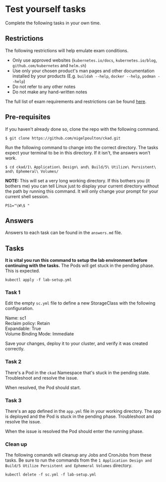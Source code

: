 # Test yourself tasks

Complete the following tasks in your own time.

## Restrictions

The following restrictions will help emulate exam conditions.

- Only use approved websites (`kubernetes.io/docs`, `kubernetes.io/blog`, `github.com/kubernetes` and `helm.sh`)
- Use only your chosen product's man pages and other documentation installed by your products (E.g. `buildah --help`, `docker --help`, `podman --help`)
- Do not refer to any other notes
- Do not make any hand-written notes

The full list of exam requirements and restrictions can be found [here](https://docs.linuxfoundation.org/tc-docs/certification/lf-candidate-handbook/exam-rules-and-policies).

## Pre-requisites

If you haven't already done so, clone the repo with the following command.

```
$ git clone https://github.com/nigelpoulton/ckad.git
```

Run the following command to change into the correct directory. The tasks expect your terminal to be in this directory. If it isn't, the answers won't work.

```
$ cd ckad/1\ Application\ Design\ and\ Build/5\ Utilize\ Persistent\ and\ Ephemeral\ Volumes/
```

**NOTE:** This will set a very long working directory. If this bothers you (it bothers me) you can tell Linux just to display your current directory without the path by running this command. It will only change your prompt for your current shell session.

```
PS1="\W\$ "
```

## Answers

Answers to each task can be found in the `answers.md` file.

## Tasks

**It is vital you run this command to setup the lab environment before continuing with the tasks.** The Pods will get stuck in the pending phase. This is expected.

```
kubectl apply -f lab-setup.yml
```

### Task 1

Edit the empty `sc.yml` file to define a new StorageClass with the following configuration.

Name: sc1  
Reclaim policy: Retain  
Expandable: True  
Volume Binding Mode: Immediate  

Save your changes, deploy it to your cluster, and verify it was created correctly.


### Task 2

There's a Pod in the `ckad` Namespace that's stuck in the pending state. Troubleshoot and resolve the issue.

When resolved, the Pod should start.


### Task 3

There's an app defined in the `app.yml` file in your working directory. The app is deployed and the Pod is stuck in the pending phase. Troubleshoot and resolve the issue.

When the issue is resolved the Pod should enter the running phase.


### Clean up

The following comands will cleanup any Jobs and CronJobs from these tasks. Be sure to run the commands from the `1 Application Design and Build/5 Utilize Persistent and Ephemeral Volumes` directory.

```
kubectl delete -f sc.yml -f lab-setup.yml
```
